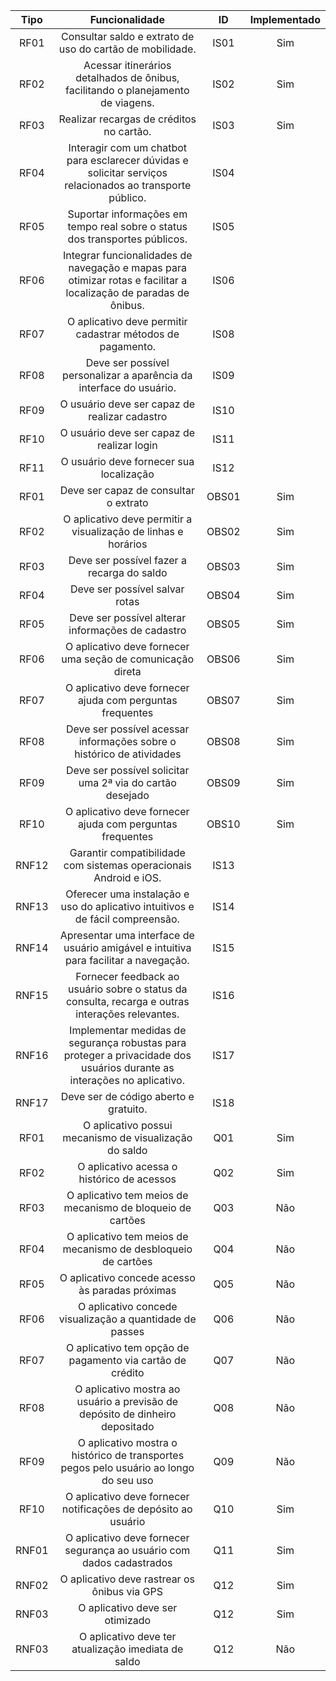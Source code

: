 | Tipo   | Funcionalidade                                       | ID   | Implementado |
| :---:  | :--------------------------------------------------: | :---: | :----------: |
| RF01   | Consultar saldo e extrato de uso do cartão de mobilidade. | IS01 | Sim |
| RF02   | Acessar itinerários detalhados de ônibus, facilitando o planejamento de viagens. | IS02 | Sim |
| RF03   | Realizar recargas de créditos no cartão. | IS03 | Sim |
| RF04   | Interagir com um chatbot para esclarecer dúvidas e solicitar serviços relacionados ao transporte público. | IS04 |              |
| RF05   | Suportar informações em tempo real sobre o status dos transportes públicos. | IS05 |              |
| RF06   | Integrar funcionalidades de navegação e mapas para otimizar rotas e facilitar a localização de paradas de ônibus. | IS06 |              |
| RF07   | O aplicativo deve permitir cadastrar métodos de pagamento. | IS08 |              |
| RF08   | Deve ser possível personalizar a aparência da interface do usuário. | IS09 |              |
| RF09   | O usuário deve ser capaz de realizar cadastro | IS10 |              |
| RF10   | O usuário deve ser capaz de realizar login | IS11 |              |
| RF11   | O usuário deve fornecer sua localização | IS12 |              |
| RF01   | Deve ser capaz de consultar o extrato | OBS01 | Sim |
| RF02   | O aplicativo deve permitir a visualização de linhas e horários | OBS02 | Sim |
| RF03   | Deve ser possível fazer a recarga do saldo | OBS03 | Sim |
| RF04   | Deve ser possível salvar rotas | OBS04 | Sim |
| RF05   | Deve ser possível alterar informações de cadastro | OBS05 | Sim |
| RF06   | O aplicativo deve fornecer uma seção de comunicação direta | OBS06 | Sim |
| RF07   | O aplicativo deve fornecer ajuda com perguntas frequentes | OBS07 | Sim |
| RF08   | Deve ser possível acessar informações sobre o histórico de atividades | OBS08 | Sim |
| RF09   | Deve ser possível solicitar uma 2ª via do cartão desejado | OBS09 | Sim |
| RF10   | O aplicativo deve fornecer ajuda com perguntas frequentes | OBS10 | Sim |
| RNF12  | Garantir compatibilidade com sistemas operacionais Android e iOS. | IS13 |              |
| RNF13  | Oferecer uma instalação e uso do aplicativo intuitivos e de fácil compreensão. | IS14 |              |
| RNF14  | Apresentar uma interface de usuário amigável e intuitiva para facilitar a navegação. | IS15 |              |
| RNF15  | Fornecer feedback ao usuário sobre o status da consulta, recarga e outras interações relevantes. | IS16 |              |
| RNF16  | Implementar medidas de segurança robustas para proteger a privacidade dos usuários durante as interações no aplicativo. | IS17 |              |
| RNF17  | Deve ser de código aberto e gratuito. | IS18 |              |
| RF01   | O aplicativo possui mecanismo de visualização do saldo | Q01 | Sim |
| RF02   | O aplicativo acessa o histórico de acessos | Q02 | Sim |
| RF03   | O aplicativo tem meios de mecanismo de bloqueio de cartões | Q03 | Não |
| RF04   | O aplicativo tem meios de mecanismo de desbloqueio de cartões | Q04 | Não |
| RF05   | O aplicativo concede acesso às paradas próximas | Q05 | Não |
| RF06   | O aplicativo concede visualização a quantidade de passes | Q06 | Não |
| RF07   | O aplicativo tem opção de pagamento via cartão de crédito | Q07 | Não |
| RF08   | O aplicativo mostra ao usuário a previsão de depósito de dinheiro depositado | Q08 | Não |
| RF09   | O aplicativo mostra o histórico de transportes pegos pelo usuário ao longo do seu uso | Q09 | Não |
| RF10   | O aplicativo deve fornecer notificações de depósito ao usuário | Q10 | Sim |
| RNF01  | O aplicativo deve fornecer segurança ao usuário com dados cadastrados | Q11 | Sim |
| RNF02  | O aplicativo deve rastrear os ônibus via GPS | Q12 | Sim |
| RNF03  | O aplicativo deve ser otimizado | Q12 | Sim |
| RNF03  | O aplicativo deve ter atualização imediata de saldo | Q12 | Não |

